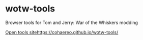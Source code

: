 # wotw-tools
Browser tools for Tom and Jerry: War of the Whiskers modding

[Open tools site](https://cohaereo.github.io/wotw-tools/)https://cohaereo.github.io/wotw-tools/
